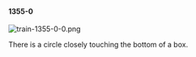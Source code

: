 #### 1355-0
![train-1355-0-0.png](https://github.com/lil-lab/nlvr/raw/master/nlvr/train/images/26/train-1355-0-0.png "train-1355-0-0.png")

There is a circle closely touching the bottom of a box.